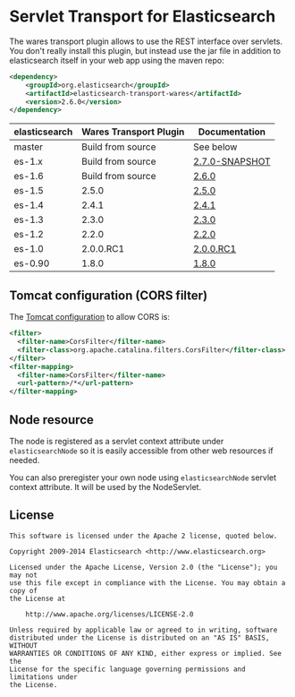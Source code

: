 Servlet Transport for Elasticsearch
==================================

The wares transport plugin allows to use the REST interface over servlets. You don't really install this plugin,
but instead use the jar file in addition to elasticsearch itself in your web app using the maven repo:

```xml
<dependency>
    <groupId>org.elasticsearch</groupId>
    <artifactId>elasticsearch-transport-wares</artifactId>
    <version>2.6.0</version>
</dependency>
```

| elasticsearch | Wares Transport Plugin | Documentation                                                                           |
|---------------|------------------------|-----------------------------------------------------------------------------------------|
| master        |  Build from source     | See below                                                                               |
| es-1.x        |  Build from source     | [2.7.0-SNAPSHOT](https://github.com/elastic/elasticsearch-transport-wares/tree/es-1.x/) |
| es-1.6        |  Build from source     | [2.6.0](https://github.com/elastic/elasticsearch-transport-wares/tree/v2.6.0/) |
| es-1.5        |     2.5.0              | [2.5.0](https://github.com/elastic/elasticsearch-transport-wares/tree/v2.5.0/) |
| es-1.4        |     2.4.1              | [2.4.1](https://github.com/elastic/elasticsearch-transport-wares/tree/v2.4.1/)          |
| es-1.3        |     2.3.0              | [2.3.0](https://github.com/elastic/elasticsearch-transport-wares/tree/v2.3.0/)          |
| es-1.2        |     2.2.0              | [2.2.0](https://github.com/elastic/elasticsearch-transport-wares/tree/v2.2.0/)          |
| es-1.0        |     2.0.0.RC1          | [2.0.0.RC1](https://github.com/elastic/elasticsearch-transport-wares/tree/v2.0.0.RC1/)  |
| es-0.90       |     1.8.0              | [1.8.0](https://github.com/elastic/elasticsearch-transport-wares/tree/v1.8.0/)          |


Tomcat configuration (CORS filter)
----------------------------------

The [Tomcat configuration](http://tomcat.apache.org/tomcat-7.0-doc/config/filter.html#CORS_Filter) to allow CORS is:

```xml
<filter>
  <filter-name>CorsFilter</filter-name>
  <filter-class>org.apache.catalina.filters.CorsFilter</filter-class>
</filter>
<filter-mapping>
  <filter-name>CorsFilter</filter-name>
  <url-pattern>/*</url-pattern>
</filter-mapping>
```

Node resource
-------------

The node is registered as a servlet context attribute under `elasticsearchNode` so it is easily accessible from other web resources if needed.

You can also preregister your own node using `elasticsearchNode` servlet context attribute. It will be used by the NodeServlet.


License
-------

    This software is licensed under the Apache 2 license, quoted below.

    Copyright 2009-2014 Elasticsearch <http://www.elasticsearch.org>

    Licensed under the Apache License, Version 2.0 (the "License"); you may not
    use this file except in compliance with the License. You may obtain a copy of
    the License at

        http://www.apache.org/licenses/LICENSE-2.0

    Unless required by applicable law or agreed to in writing, software
    distributed under the License is distributed on an "AS IS" BASIS, WITHOUT
    WARRANTIES OR CONDITIONS OF ANY KIND, either express or implied. See the
    License for the specific language governing permissions and limitations under
    the License.

